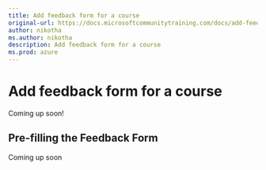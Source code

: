 ```yaml
---
title: Add feedback form for a course
original-url: https://docs.microsoftcommunitytraining.com/docs/add-feedback-form-for-a-course
author: nikotha
ms.author: nikotha
description: Add feedback form for a course
ms.prod: azure
---
```



# Add feedback form for a course

Coming up soon!
## Pre-filling the Feedback Form
Coming up soon
